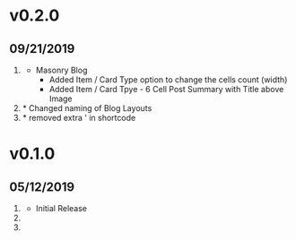 # v0.2.0
##  09/21/2019

1. [](#new)
    * Masonry Blog
		* Added Item / Card Type option to change the cells count (width)
		* Added Item / Card Tpye - 6 Cell Post Summary with Title above Image
2. [](#improved)
		* Changed naming of Blog Layouts
3. [](#bugfix)
		* removed extra ' in shortcode

# v0.1.0
##  05/12/2019

1. [](#new)
    * Initial Release
2. [](#improved)
3. [](#bugfix)
